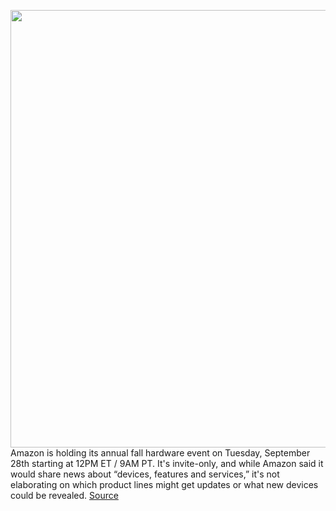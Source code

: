 <img src='https://cdn.vox-cdn.com/thumbor/VYIyU1Ow5X5p615CSmnRpaaRQpc=/0x0:2040x1360/1200x800/filters:focal(857x517:1183x843)/cdn.vox-cdn.com/uploads/chorus_image/image/69914537/acastro_190920_1777_amazon_0002.0.0.jpg' width='700px' /><br/>
Amazon is holding its annual fall hardware event on Tuesday, September 28th starting at 12PM ET / 9AM PT. It's invite-only, and while Amazon said it would share news about “devices, features and services,” it's not elaborating on which product lines might get updates or what new devices could be revealed.
<a href='https://www.theverge.com/2021/9/27/22692301/amazon-hardware-event-what-to-expect-rumors-announcements'> Source <a/>